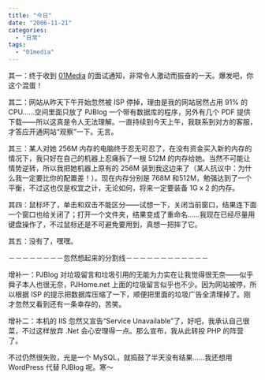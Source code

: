 ```yaml
---
title: "今日"
date: "2006-11-21"
categories: 
  - "日常"
tags: 
  - "01media"
---
```


其一：终于收到 [01Media](http://www.01media.cn) 的面试通知，非常令人激动而振奋的一天。爆发吧，你这个混蛋！

其二：网站从昨天下午开始忽然被 ISP 停掉，理由是我的网站居然占用 91% 的CPU……空间里面只放了 PJBlog 一个带有数据库的程序，另外有几个 PDF 提供下载——所以这真是令人无法理解。一直持续到今天上午，我联系到对方的客服，才答应开通网站“观察”一下。无言。

其三：某人对她 256M 内存的电脑终于忍无可忍了，在没有资金买入新的内存的情况下，我只好在自己的机器上忍痛拆了一根 512M 的内存给她。当然不可能让情势逆转，所以我把她机器上原有的 256M 装到我这边来了（某人抗议中：为什么我一定要比你的配置差！）。现在内存分别是 768M 和512M，勉强达到了一个平衡，不过这也仅是权宜之计，无论如何，将来一定要装备 1G x 2 的内存。

其四：鼠标坏了，单击和双击不能区分——试想一下，关闭当前窗口，结果连下面一个窗口也给关闭了；打开一个文件夹，结果变成了重命名……我现在已经尽量用键盘操作了，不过鼠标还是不可避免要用到，真想一把摔了它。

其五：没有了，嘿嘿。

－－－－－－－－忽然想起来的分割线－－－－－－－－－－－－

增补一：PJBlog 对垃圾留言和垃圾引用的无能为力实在让我觉得很无奈——似乎舜子本人也很无奈，PJHome.net 上面的垃圾留言似乎也不少。因为网站被停，所以根据 ISP 的提示把数据库压缩了一下，顺便把里面的垃圾广告全清理掉了。刚才忽然又看到还有一条幸存的，苦笑。

增补二：本机的 IIS 忽然又宣告“Service Unavailable”了，好吧，我承认自己很菜，不过这样放弃 .Net 会心安理得一点。那么宣布，我从此转投 PHP 的阵营了。

不过仍然很失败，光是一个 MySQL，就捣鼓了半天没有结果……我还想用 WordPress 代替 PJBlog 呢。寒～
